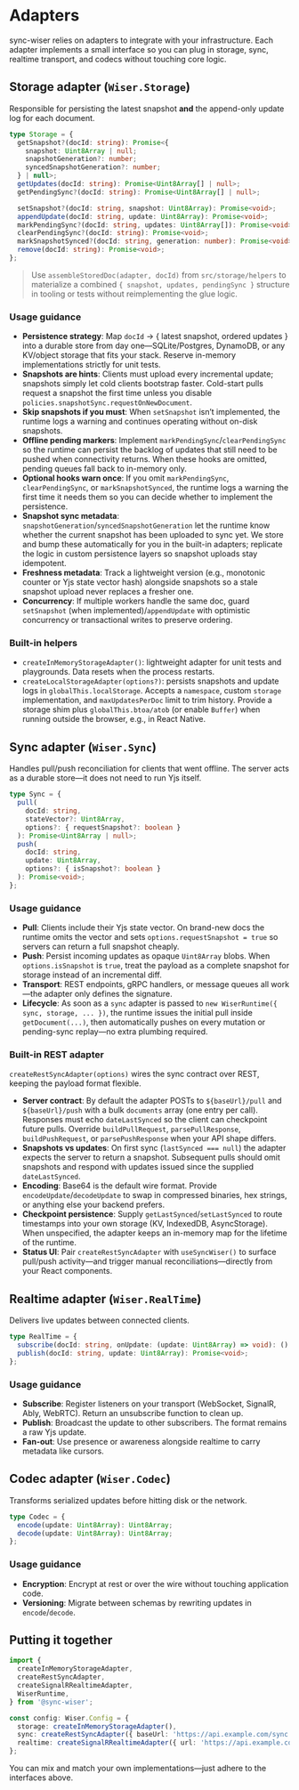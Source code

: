 # Adapters

sync-wiser relies on adapters to integrate with your infrastructure. Each adapter implements a small interface so you can plug in storage, sync, realtime transport, and codecs without touching core logic.

## Storage adapter (`Wiser.Storage`)

Responsible for persisting the latest snapshot **and** the append-only update log for each document.

```ts
type Storage = {
  getSnapshot?(docId: string): Promise<{
    snapshot: Uint8Array | null;
    snapshotGeneration?: number;
    syncedSnapshotGeneration?: number;
  } | null>;
  getUpdates(docId: string): Promise<Uint8Array[] | null>;
  getPendingSync?(docId: string): Promise<Uint8Array[] | null>;

  setSnapshot?(docId: string, snapshot: Uint8Array): Promise<void>;
  appendUpdate(docId: string, update: Uint8Array): Promise<void>;
  markPendingSync?(docId: string, updates: Uint8Array[]): Promise<void>;
  clearPendingSync?(docId: string): Promise<void>;
  markSnapshotSynced?(docId: string, generation: number): Promise<void>;
  remove(docId: string): Promise<void>;
};
```

> Use `assembleStoredDoc(adapter, docId)` from `src/storage/helpers` to materialize a combined `{ snapshot, updates, pendingSync }` structure in tooling or tests without reimplementing the glue logic.

### Usage guidance
- **Persistence strategy**: Map `docId` → { latest snapshot, ordered updates } into a durable store from day one—SQLite/Postgres, DynamoDB, or any KV/object storage that fits your stack. Reserve in-memory implementations strictly for unit tests.
- **Snapshots are hints**: Clients must upload every incremental update; snapshots simply let cold clients bootstrap faster. Cold-start pulls request a snapshot the first time unless you disable `policies.snapshotSync.requestOnNewDocument`.
- **Skip snapshots if you must**: When `setSnapshot` isn’t implemented, the runtime logs a warning and continues operating without on-disk snapshots.
- **Offline pending markers**: Implement `markPendingSync`/`clearPendingSync` so the runtime can persist the backlog of updates that still need to be pushed when connectivity returns. When these hooks are omitted, pending queues fall back to in-memory only.
- **Optional hooks warn once**: If you omit `markPendingSync`, `clearPendingSync`, or `markSnapshotSynced`, the runtime logs a warning the first time it needs them so you can decide whether to implement the persistence.
- **Snapshot sync metadata**: `snapshotGeneration`/`syncedSnapshotGeneration` let the runtime know whether the current snapshot has been uploaded to sync yet. We store and bump these automatically for you in the built-in adapters; replicate the logic in custom persistence layers so snapshot uploads stay idempotent.
- **Freshness metadata**: Track a lightweight version (e.g., monotonic counter or Yjs state vector hash) alongside snapshots so a stale snapshot upload never replaces a fresher one.
- **Concurrency**: If multiple workers handle the same doc, guard `setSnapshot` (when implemented)/`appendUpdate` with optimistic concurrency or transactional writes to preserve ordering.

### Built-in helpers
- `createInMemoryStorageAdapter()`: lightweight adapter for unit tests and playgrounds. Data resets when the process restarts.
- `createLocalStorageAdapter(options?)`: persists snapshots and update logs in `globalThis.localStorage`. Accepts a `namespace`, custom `storage` implementation, and `maxUpdatesPerDoc` limit to trim history. Provide a storage shim plus `globalThis.btoa/atob` (or enable `Buffer`) when running outside the browser, e.g., in React Native.

## Sync adapter (`Wiser.Sync`)

Handles pull/push reconciliation for clients that went offline. The server acts as a durable store—it does not need to run Yjs itself.

```ts
type Sync = {
  pull(
    docId: string,
    stateVector?: Uint8Array,
    options?: { requestSnapshot?: boolean }
  ): Promise<Uint8Array | null>;
  push(
    docId: string,
    update: Uint8Array,
    options?: { isSnapshot?: boolean }
  ): Promise<void>;
};
```

### Usage guidance
- **Pull**: Clients include their Yjs state vector. On brand-new docs the runtime omits the vector and sets `options.requestSnapshot = true` so servers can return a full snapshot cheaply.
- **Push**: Persist incoming updates as opaque `Uint8Array` blobs. When `options.isSnapshot` is `true`, treat the payload as a complete snapshot for storage instead of an incremental diff.
- **Transport**: REST endpoints, gRPC handlers, or message queues all work—the adapter only defines the signature.
- **Lifecycle**: As soon as a `sync` adapter is passed to `new WiserRuntime({ sync, storage, ... })`, the runtime issues the initial pull inside `getDocument(...)`, then automatically pushes on every mutation or pending-sync replay—no extra plumbing required.

### Built-in REST adapter

`createRestSyncAdapter(options)` wires the sync contract over REST, keeping the payload format flexible.

- **Server contract**: By default the adapter POSTs to `${baseUrl}/pull` and `${baseUrl}/push` with a bulk `documents` array (one entry per call). Responses must echo `dateLastSynced` so the client can checkpoint future pulls. Override `buildPullRequest`, `parsePullResponse`, `buildPushRequest`, or `parsePushResponse` when your API shape differs.
- **Snapshots vs updates**: On first sync (`lastSynced === null`) the adapter expects the server to return a snapshot. Subsequent pulls should omit snapshots and respond with updates issued since the supplied `dateLastSynced`.
- **Encoding**: Base64 is the default wire format. Provide `encodeUpdate`/`decodeUpdate` to swap in compressed binaries, hex strings, or anything else your backend prefers.
- **Checkpoint persistence**: Supply `getLastSynced`/`setLastSynced` to route timestamps into your own storage (KV, IndexedDB, AsyncStorage). When unspecified, the adapter keeps an in-memory map for the lifetime of the runtime.
- **Status UI**: Pair `createRestSyncAdapter` with `useSyncWiser()` to surface pull/push activity—and trigger manual reconciliations—directly from your React components.

## Realtime adapter (`Wiser.RealTime`)

Delivers live updates between connected clients.

```ts
type RealTime = {
  subscribe(docId: string, onUpdate: (update: Uint8Array) => void): () => void;
  publish(docId: string, update: Uint8Array): Promise<void>;
};
```

### Usage guidance
- **Subscribe**: Register listeners on your transport (WebSocket, SignalR, Ably, WebRTC). Return an unsubscribe function to clean up.
- **Publish**: Broadcast the update to other subscribers. The format remains a raw Yjs update.
- **Fan-out**: Use presence or awareness alongside realtime to carry metadata like cursors.

## Codec adapter (`Wiser.Codec`)

Transforms serialized updates before hitting disk or the network.

```ts
type Codec = {
  encode(update: Uint8Array): Uint8Array;
  decode(update: Uint8Array): Uint8Array;
};
```

### Usage guidance
- **Encryption**: Encrypt at rest or over the wire without touching application code.
- **Versioning**: Migrate between schemas by rewriting updates in `encode`/`decode`.

## Putting it together

```ts
import {
  createInMemoryStorageAdapter,
  createRestSyncAdapter,
  createSignalRRealtimeAdapter,
  WiserRuntime,
} from '@sync-wiser';

const config: Wiser.Config = {
  storage: createInMemoryStorageAdapter(),
  sync: createRestSyncAdapter({ baseUrl: 'https://api.example.com/sync' }),
  realtime: createSignalRRealtimeAdapter({ url: 'https://api.example.com/hub' }),
};
```

You can mix and match your own implementations—just adhere to the interfaces above.
